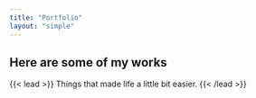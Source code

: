 ```yaml
---
title: "Portfolio"
layout: "simple"
---
```


## Here are some of my works

{{< lead >}}
Things that made life a little bit easier.
{{< /lead >}}
